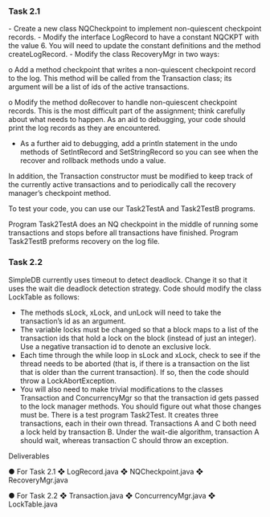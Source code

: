 <h3>Task 2.1</h3>
- Create a new class NQCheckpoint to implement non-quiescent checkpoint records. 
- Modify the interface LogRecord to have a constant NQCKPT with the value 6. You will need to update the constant definitions and the method createLogRecord. 
- Modify the class RecoveryMgr in two ways:

o Add a method checkpoint that writes a non-quiescent checkpoint record to the log. This method will be called from the Transaction class; its argument will be a list of ids of the active transactions.

o Modify the method doRecover to handle non-quiescent checkpoint records. This is the most difficult part of the assignment; think carefully about what needs to happen. As an aid to debugging, your code should print the log records as they are encountered.

- As a further aid to debugging, add a println statement in the undo methods of SetIntRecord and SetStringRecord so you can see when the recover and rollback methods undo a value.


In addition, the Transaction constructor must be modified to keep track of the currently active transactions and to periodically call the recovery manager’s checkpoint method.

To test your code, you can use our Task2TestA and Task2TestB programs.

Program Task2TestA does an NQ checkpoint in the middle of running some transactions and stops before all transactions have finished. Program Task2TestB preforms recovery on the log file. 

<h3>Task 2.2</h3>
SimpleDB currently uses timeout to detect deadlock. Change it so that it uses the wait die deadlock detection strategy. Code should modify the class LockTable as follows: 

- The methods sLock, xLock, and unLock will need to take the transaction’s id as an argument.
- The variable locks must be changed so that a block maps to a list of the transaction ids that hold a lock on the block (instead of just an integer). Use a negative transaction id to denote an exclusive lock.
- Each time through the while loop in sLock and xLock, check to see if the thread needs to be aborted (that is, if there is a transaction on the list that is older than the current transaction). If so, then the code should throw a LockAbortException.
- You will also need to make trivial modifications to the classes Transaction and ConcurrencyMgr so that the transaction id gets passed to the lock manager methods. You should figure out what those changes must be.
There is a test program Task2Test. It creates three transactions, each in their own thread. Transactions A and C both need a lock held by transaction B. Under the wait-die algorithm, transaction A should wait, whereas transaction C should throw an exception.


Deliverables

● For Task 2.1
❖ LogRecord.java
❖ NQCheckpoint.java ❖ RecoveryMgr.java

● For Task 2.2
❖ Transaction.java
❖ ConcurrencyMgr.java ❖ LockTable.java

